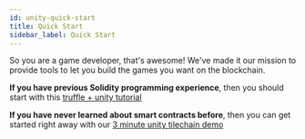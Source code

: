 ```yaml
---
id: unity-quick-start
title: Quick Start
sidebar_label: Quick Start
---
```


So you are a game developer, that's awesome! We've made it our mission to provide tools to let you build the games you want on the blockchain.

__If you have previous Solidity programming experience__, then you should start with this [truffle + unity tutorial](https://medium.com/@zacharyholland_17606/getting-started-with-loom-truffle-and-unity-f2558ad9d213)

__If you have never learned about smart contracts before__, then you can get started right away with our [3 minute unity tilechain demo](https://loomx.io/developers/en/unity-sample-tiles-chain-evm.html)

